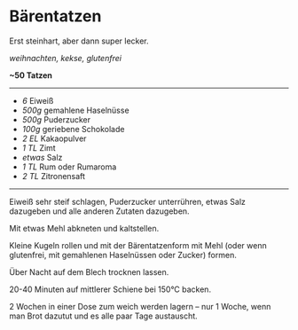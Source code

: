 # Bärentatzen

Erst steinhart, aber dann super lecker.

*weihnachten, kekse, glutenfrei*

**~50 Tatzen**

---

- *6* Eiweiß
- *500g* gemahlene Haselnüsse
- *500g* Puderzucker
- *100g* geriebene Schokolade
- *2 EL* Kakaopulver
- *1 TL* Zimt
- *etwas* Salz
- *1 TL* Rum oder Rumaroma
- *2 TL* Zitronensaft
---

Eiweiß sehr steif schlagen, Puderzucker unterrühren, etwas Salz dazugeben und alle anderen Zutaten dazugeben.

Mit etwas Mehl abkneten und kaltstellen.

Kleine Kugeln rollen und mit der Bärentatzenform mit Mehl (oder wenn glutenfrei, mit gemahlenen Haselnüssen oder Zucker) formen.

Über Nacht auf dem Blech trocknen lassen.

20-40 Minuten auf mittlerer Schiene bei 150°C backen.

2 Wochen in einer Dose zum weich werden lagern – nur 1 Woche, wenn man Brot dazutut und es alle paar Tage austauscht.
